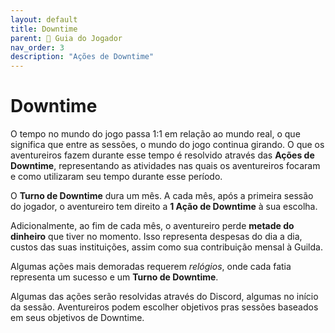 ```yaml
---
layout: default
title: Downtime
parent: 🧭 Guia do Jogador
nav_order: 3
description: "Ações de Downtime"
---
```


# Downtime

O tempo no mundo do jogo passa 1:1 em relação ao mundo real, o que significa que entre as sessões, o mundo do jogo continua girando. O que os aventureiros fazem durante esse tempo é resolvido através das **Ações de Downtime**, representando as atividades nas quais os aventureiros focaram e como utilizaram seu tempo durante esse período. 

O **Turno de Downtime** dura um mês. A cada mês, após a primeira sessão do jogador, o aventureiro tem direito a **1 Ação de Downtime** à sua escolha.

Adicionalmente, ao fim de cada mês, o aventureiro perde **metade do dinheiro** que tiver no momento. Isso representa despesas do dia a dia, custos das suas instituições, assim como sua contribuição mensal à Guilda.

Algumas ações mais demoradas requerem _relógios_, onde cada fatia representa um sucesso e um **Turno de Downtime**.

Algumas das ações serão resolvidas através do Discord, algumas no início da sessão. Aventureiros podem escolher objetivos pras sessões baseados em seus objetivos de Downtime.
